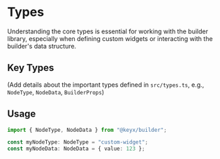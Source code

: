 # Types

Understanding the core types is essential for working with the builder library, especially when defining custom widgets or interacting with the builder's data structure.

## Key Types

(Add details about the important types defined in `src/types.ts`, e.g., `NodeType`, `NodeData`, `BuilderProps`)

## Usage

```typescript
import { NodeType, NodeData } from "@keyx/builder";

const myNodeType: NodeType = "custom-widget";
const myNodeData: NodeData = { value: 123 };
```
